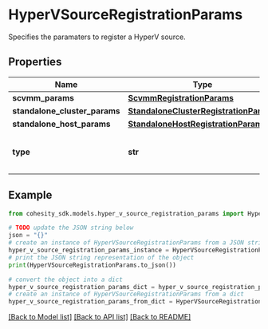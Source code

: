 # HyperVSourceRegistrationParams

Specifies the paramaters to register a HyperV source.

## Properties

Name | Type | Description | Notes
------------ | ------------- | ------------- | -------------
**scvmm_params** | [**ScvmmRegistrationParams**](ScvmmRegistrationParams.md) |  | [optional] 
**standalone_cluster_params** | [**StandaloneClusterRegistrationParams**](StandaloneClusterRegistrationParams.md) |  | [optional] 
**standalone_host_params** | [**StandaloneHostRegistrationParams**](StandaloneHostRegistrationParams.md) |  | [optional] 
**type** | **str** | Specifies the HyperV Source type. | 

## Example

```python
from cohesity_sdk.models.hyper_v_source_registration_params import HyperVSourceRegistrationParams

# TODO update the JSON string below
json = "{}"
# create an instance of HyperVSourceRegistrationParams from a JSON string
hyper_v_source_registration_params_instance = HyperVSourceRegistrationParams.from_json(json)
# print the JSON string representation of the object
print(HyperVSourceRegistrationParams.to_json())

# convert the object into a dict
hyper_v_source_registration_params_dict = hyper_v_source_registration_params_instance.to_dict()
# create an instance of HyperVSourceRegistrationParams from a dict
hyper_v_source_registration_params_from_dict = HyperVSourceRegistrationParams.from_dict(hyper_v_source_registration_params_dict)
```
[[Back to Model list]](../README.md#documentation-for-models) [[Back to API list]](../README.md#documentation-for-api-endpoints) [[Back to README]](../README.md)


